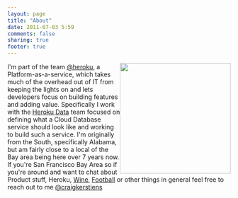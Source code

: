 ```yaml
---
layout: page
title: "About"
date: 2011-07-03 5:59
comments: false
sharing: true
footer: true
---
```


<img src="http://f.cl.ly/items/0d0R410q0q3Z1g0n0P0a/541575_10151640210955132_1516824014_n.jpg" style="float:right;height:250px;">

I'm part of the team [@heroku](https://www.heroku.com), a Platform-as-a-service, which takes much of the overhead out of IT from keeping the lights on and lets developers focus on building features and adding value. Specifically I work with the [Heroku Data](https://www.heroku.com/postgres) team focused on defining what a Cloud Database service should look like and working to build such a service. I'm originally from the South, specifically Alabama, but am fairly close to a local of the Bay area being here over 7 years now. If you're San Francisco Bay Area so if you're around and want to chat about Product stuff, Heroku, [Wine](/about/wine.html), [Football](http://www.rolltide.com/sports/m-footbl/) or other things in general feel free to reach out to me [@craigkerstiens](http://www.twitter.com/craigkerstiens)